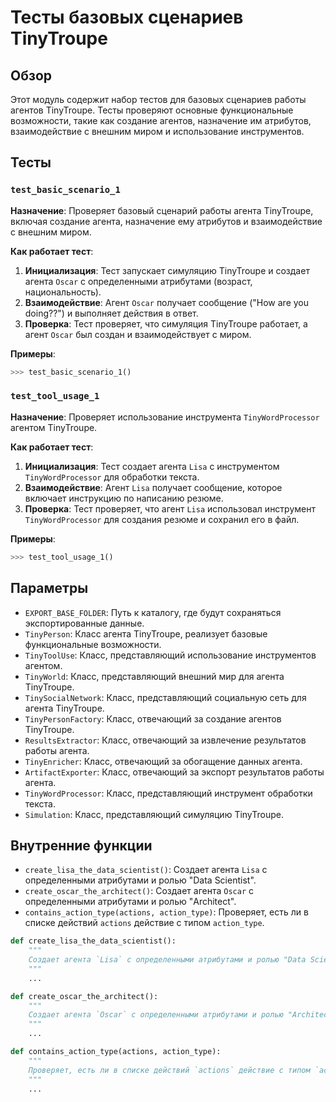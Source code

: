 # Тесты базовых сценариев TinyTroupe

## Обзор

Этот модуль содержит набор тестов для базовых сценариев работы агентов TinyTroupe. Тесты проверяют основные функциональные возможности, такие как создание агентов, назначение им атрибутов, взаимодействие с внешним миром и использование инструментов.

## Тесты

### `test_basic_scenario_1`

**Назначение**: Проверяет базовый сценарий работы агента TinyTroupe, включая создание агента, назначение ему атрибутов и взаимодействие с внешним миром.

**Как работает тест**:

1. **Инициализация**: Тест запускает симуляцию TinyTroupe и создает агента `Oscar` с определенными атрибутами (возраст, национальность).
2. **Взаимодействие**: Агент `Oscar` получает сообщение ("How are you doing??") и выполняет действия в ответ.
3. **Проверка**: Тест проверяет, что симуляция TinyTroupe работает, а агент `Oscar` был создан и взаимодействует с миром.

**Примеры**:

```python
>>> test_basic_scenario_1()
```

### `test_tool_usage_1`

**Назначение**: Проверяет использование инструмента `TinyWordProcessor` агентом TinyTroupe.

**Как работает тест**:

1. **Инициализация**: Тест создает агента `Lisa` с инструментом `TinyWordProcessor` для обработки текста.
2. **Взаимодействие**: Агент `Lisa` получает сообщение, которое включает инструкцию по написанию резюме.
3. **Проверка**: Тест проверяет, что агент `Lisa` использовал инструмент `TinyWordProcessor` для создания резюме и сохранил его в файл.

**Примеры**:

```python
>>> test_tool_usage_1()
```

## Параметры

- `EXPORT_BASE_FOLDER`: Путь к каталогу, где будут сохраняться экспортированные данные.
- `TinyPerson`: Класс агента TinyTroupe, реализует базовые функциональные возможности.
- `TinyToolUse`: Класс, представляющий использование инструментов агентом.
- `TinyWorld`: Класс, представляющий внешний мир для агента TinyTroupe.
- `TinySocialNetwork`: Класс, представляющий социальную сеть для агента TinyTroupe.
- `TinyPersonFactory`: Класс, отвечающий за создание агентов TinyTroupe.
- `ResultsExtractor`: Класс, отвечающий за извлечение результатов работы агента.
- `TinyEnricher`: Класс, отвечающий за обогащение данных агента.
- `ArtifactExporter`: Класс, отвечающий за экспорт результатов работы агента.
- `TinyWordProcessor`: Класс, представляющий инструмент обработки текста.
- `Simulation`: Класс, представляющий симуляцию TinyTroupe.

## Внутренние функции

- `create_lisa_the_data_scientist()`: Создает агента `Lisa` с определенными атрибутами и ролью "Data Scientist".
- `create_oscar_the_architect()`: Создает агента `Oscar` с определенными атрибутами и ролью "Architect".
- `contains_action_type(actions, action_type)`: Проверяет, есть ли в списке действий `actions` действие с типом `action_type`.

```python
def create_lisa_the_data_scientist():
    """
    Создает агента `Lisa` с определенными атрибутами и ролью "Data Scientist".
    """
    ...

def create_oscar_the_architect():
    """
    Создает агента `Oscar` с определенными атрибутами и ролью "Architect".
    """
    ...

def contains_action_type(actions, action_type):
    """
    Проверяет, есть ли в списке действий `actions` действие с типом `action_type`.
    """
    ...